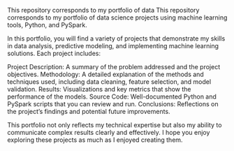 This repository corresponds to my portfolio of data This repository corresponds to my portfolio of data science projects using machine learning tools, Python, and PySpark.

In this portfolio, you will find a variety of projects that demonstrate my skills in data analysis, predictive modeling, and implementing machine learning solutions. Each project includes:

 Project Description: A summary of the problem addressed and the project objectives.
 Methodology: A detailed explanation of the methods and techniques used, including data cleaning, feature selection, and model validation.
 Results: Visualizations and key metrics that show the performance of the models.
 Source Code: Well-documented Python and PySpark scripts that you can review and run.
 Conclusions: Reflections on the project’s findings and potential future improvements.

This portfolio not only reflects my technical expertise but also my ability to communicate complex results clearly and effectively. I hope you enjoy exploring these projects as much as I enjoyed creating them.
